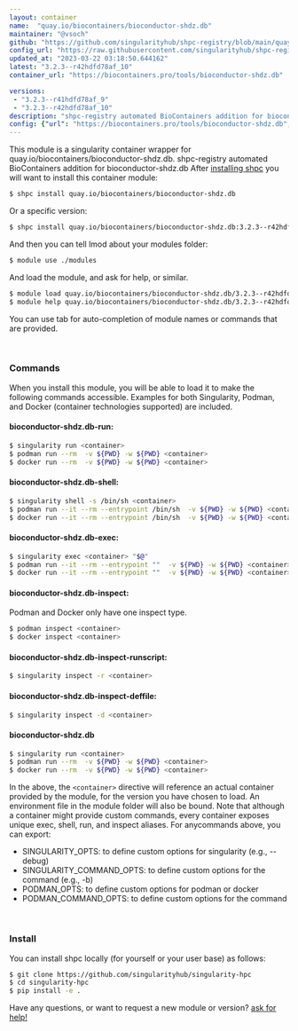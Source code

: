 ```yaml
---
layout: container
name:  "quay.io/biocontainers/bioconductor-shdz.db"
maintainer: "@vsoch"
github: "https://github.com/singularityhub/shpc-registry/blob/main/quay.io/biocontainers/bioconductor-shdz.db/container.yaml"
config_url: "https://raw.githubusercontent.com/singularityhub/shpc-registry/main/quay.io/biocontainers/bioconductor-shdz.db/container.yaml"
updated_at: "2023-03-22 03:18:50.644162"
latest: "3.2.3--r42hdfd78af_10"
container_url: "https://biocontainers.pro/tools/bioconductor-shdz.db"

versions:
 - "3.2.3--r41hdfd78af_9"
 - "3.2.3--r42hdfd78af_10"
description: "shpc-registry automated BioContainers addition for bioconductor-shdz.db"
config: {"url": "https://biocontainers.pro/tools/bioconductor-shdz.db", "maintainer": "@vsoch", "description": "shpc-registry automated BioContainers addition for bioconductor-shdz.db", "latest": {"3.2.3--r42hdfd78af_10": "sha256:db21e09df491fbb4264db9270687467f8271c61224ff6f52932eb8f5ffed86fc"}, "tags": {"3.2.3--r41hdfd78af_9": "sha256:cc40f340e1321189a2df1670b7c9e7849e7e1494bc0b97923d536c0cf0dc8037", "3.2.3--r42hdfd78af_10": "sha256:db21e09df491fbb4264db9270687467f8271c61224ff6f52932eb8f5ffed86fc"}, "docker": "quay.io/biocontainers/bioconductor-shdz.db"}
---
```


This module is a singularity container wrapper for quay.io/biocontainers/bioconductor-shdz.db.
shpc-registry automated BioContainers addition for bioconductor-shdz.db
After [installing shpc](#install) you will want to install this container module:


```bash
$ shpc install quay.io/biocontainers/bioconductor-shdz.db
```

Or a specific version:

```bash
$ shpc install quay.io/biocontainers/bioconductor-shdz.db:3.2.3--r42hdfd78af_10
```

And then you can tell lmod about your modules folder:

```bash
$ module use ./modules
```

And load the module, and ask for help, or similar.

```bash
$ module load quay.io/biocontainers/bioconductor-shdz.db/3.2.3--r42hdfd78af_10
$ module help quay.io/biocontainers/bioconductor-shdz.db/3.2.3--r42hdfd78af_10
```

You can use tab for auto-completion of module names or commands that are provided.

<br>

### Commands

When you install this module, you will be able to load it to make the following commands accessible.
Examples for both Singularity, Podman, and Docker (container technologies supported) are included.

#### bioconductor-shdz.db-run:

```bash
$ singularity run <container>
$ podman run --rm  -v ${PWD} -w ${PWD} <container>
$ docker run --rm  -v ${PWD} -w ${PWD} <container>
```

#### bioconductor-shdz.db-shell:

```bash
$ singularity shell -s /bin/sh <container>
$ podman run --it --rm --entrypoint /bin/sh  -v ${PWD} -w ${PWD} <container>
$ docker run --it --rm --entrypoint /bin/sh  -v ${PWD} -w ${PWD} <container>
```

#### bioconductor-shdz.db-exec:

```bash
$ singularity exec <container> "$@"
$ podman run --it --rm --entrypoint ""  -v ${PWD} -w ${PWD} <container> "$@"
$ docker run --it --rm --entrypoint ""  -v ${PWD} -w ${PWD} <container> "$@"
```

#### bioconductor-shdz.db-inspect:

Podman and Docker only have one inspect type.

```bash
$ podman inspect <container>
$ docker inspect <container>
```

#### bioconductor-shdz.db-inspect-runscript:

```bash
$ singularity inspect -r <container>
```

#### bioconductor-shdz.db-inspect-deffile:

```bash
$ singularity inspect -d <container>
```



#### bioconductor-shdz.db

```bash
$ singularity run <container>
$ podman run --rm  -v ${PWD} -w ${PWD} <container>
$ docker run --rm  -v ${PWD} -w ${PWD} <container>
```


In the above, the `<container>` directive will reference an actual container provided
by the module, for the version you have chosen to load. An environment file in the
module folder will also be bound. Note that although a container
might provide custom commands, every container exposes unique exec, shell, run, and
inspect aliases. For anycommands above, you can export:

 - SINGULARITY_OPTS: to define custom options for singularity (e.g., --debug)
 - SINGULARITY_COMMAND_OPTS: to define custom options for the command (e.g., -b)
 - PODMAN_OPTS: to define custom options for podman or docker
 - PODMAN_COMMAND_OPTS: to define custom options for the command

<br>

### Install

You can install shpc locally (for yourself or your user base) as follows:

```bash
$ git clone https://github.com/singularityhub/singularity-hpc
$ cd singularity-hpc
$ pip install -e .
```

Have any questions, or want to request a new module or version? [ask for help!](https://github.com/singularityhub/singularity-hpc/issues)